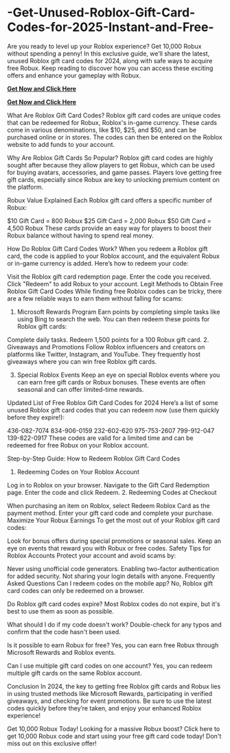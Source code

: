 # -Get-Unused-Roblox-Gift-Card-Codes-for-2025-Instant-and-Free-
Are you ready to level up your Roblox experience? Get 10,000 Robux without spending a penny! In this exclusive guide, we’ll share the latest, unused Roblox gift card codes for 2024, along with safe ways to acquire free Robux. Keep reading to discover how you can access these exciting offers and enhance your gameplay with Robux.

**[Get Now and Click Here](https://offer.tq24k.com/free-roblox/)**

**[Get Now and Click Here](https://offer.tq24k.com/all-gift-card/)**




What Are Roblox Gift Card Codes?
Roblox gift card codes are unique codes that can be redeemed for Robux, Roblox's in-game currency. These cards come in various denominations, like $10, $25, and $50, and can be purchased online or in stores. The codes can then be entered on the Roblox website to add funds to your account.

Why Are Roblox Gift Cards So Popular?
Roblox gift card codes are highly sought after because they allow players to get Robux, which can be used for buying avatars, accessories, and game passes. Players love getting free gift cards, especially since Robux are key to unlocking premium content on the platform.

Robux Value Explained
Each Roblox gift card offers a specific number of Robux:

$10 Gift Card = 800 Robux
$25 Gift Card = 2,000 Robux
$50 Gift Card = 4,500 Robux
These cards provide an easy way for players to boost their Robux balance without having to spend real money.

How Do Roblox Gift Card Codes Work?
When you redeem a Roblox gift card, the code is applied to your Roblox account, and the equivalent Robux or in-game currency is added. Here’s how to redeem your code:

Visit the Roblox gift card redemption page.
Enter the code you received.
Click "Redeem" to add Robux to your account.
Legit Methods to Obtain Free Roblox Gift Card Codes
While finding free Roblox codes can be tricky, there are a few reliable ways to earn them without falling for scams:

1. Microsoft Rewards Program
Earn points by completing simple tasks like using Bing to search the web. You can then redeem these points for Roblox gift cards:

Complete daily tasks.
Redeem 1,500 points for a 100 Robux gift card.
2. Giveaways and Promotions
Follow Roblox influencers and creators on platforms like Twitter, Instagram, and YouTube. They frequently host giveaways where you can win free Roblox gift cards.

3. Special Roblox Events
Keep an eye on special Roblox events where you can earn free gift cards or Robux bonuses. These events are often seasonal and can offer limited-time rewards.

Updated List of Free Roblox Gift Card Codes for 2024
Here’s a list of some unused Roblox gift card codes that you can redeem now (use them quickly before they expire!):

436-082-7074
834-906-0159
232-602-620
975-753-2607
799-912-047
139-822-0917
These codes are valid for a limited time and can be redeemed for free Robux on your Roblox account.

Step-by-Step Guide: How to Redeem Roblox Gift Card Codes
1. Redeeming Codes on Your Roblox Account

Log in to Roblox on your browser.
Navigate to the Gift Card Redemption page.
Enter the code and click Redeem.
2. Redeeming Codes at Checkout

When purchasing an item on Roblox, select Redeem Roblox Card as the payment method.
Enter your gift card code and complete your purchase.
Maximize Your Robux Earnings
To get the most out of your Roblox gift card codes:

Look for bonus offers during special promotions or seasonal sales.
Keep an eye on events that reward you with Robux or free codes.
Safety Tips for Roblox Accounts
Protect your account and avoid scams by:

Never using unofficial code generators.
Enabling two-factor authentication for added security.
Not sharing your login details with anyone.
Frequently Asked Questions
Can I redeem codes on the mobile app?
No, Roblox gift card codes can only be redeemed on a browser.

Do Roblox gift card codes expire?
Most Roblox codes do not expire, but it's best to use them as soon as possible.

What should I do if my code doesn't work?
Double-check for any typos and confirm that the code hasn't been used.

Is it possible to earn Robux for free?
Yes, you can earn free Robux through Microsoft Rewards and Roblox events.

Can I use multiple gift card codes on one account?
Yes, you can redeem multiple gift cards on the same Roblox account.

Conclusion
In 2024, the key to getting free Roblox gift cards and Robux lies in using trusted methods like Microsoft Rewards, participating in verified giveaways, and checking for event promotions. Be sure to use the latest codes quickly before they’re taken, and enjoy your enhanced Roblox experience!

Get 10,000 Robux Today! Looking for a massive Robux boost? Click here to get 10,000 Robux code and start using your free gift card code today! Don't miss out on this exclusive offer!
